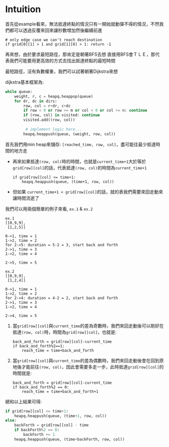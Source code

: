 # Intuition

首先從example看來，無法抵達終點的情況只有一開始就動彈不得的情況，不然我們都可以透過反覆來回來讓秒數增加然後繼續前進

```
# only edge case we can't reach destination
if grid[0][1] > 1 and grid[1][0] > 1: return -1
```

再來想，由於要求最短路徑，那肯定是朝著BFS去想
直接用BFS會ＴＬＥ，那代表我們可能要用更高效的方式去找出抵達終點的最短時間

最短路徑，沒有負數權重，我們可以試著朝著Dijkstra來想

dijkstra基本框架為:

```py
while queue:
    weight, r, c = heapq.heappop(queue)    
    for dr, dc in dirs:
        row, col = r+dr, c+dc
        if row < 0 or row >= m or col < 0 or col >= n: continue
        if (row, col) in visited: continue
        visited.add((row, col))
        
         # implement logic here...
        heapq.heappush(queue, (weight, row, col))
```

首先我們用min heap來儲存: `[reached_time, row, col]`，盡可能往最少抵達時間的地方走

- 再來如果抵達`(row, col)`時的時間，也就是`current_time+1`大於等於`grid[row][col]`的話，代表抵達`(row, col)`的時間為`current_time+1`
  ```
  if grid[row][col] <= time+1:
      heapq.heappush(queue, (time+1, row, col))
  ```
- 但如果 `current_time+1 < grid[row][col]`的話，就的表我們需要來回走動來讓時間流逝了

我們可以用兩個簡單的例子來看, `ex.1` & `ex.2`

```
ex.1
[[0,9,9],
 [1,2,5]]

0->1, time = 1
1->2, time = 2
for 2->5: duration = 5-2 = 3, start back and forth
2->1, time = 3
1->2, time = 4

2->5, time = 5
```
```
ex.2
[[0,9,9],
 [1,2,4]]

0->1, time = 1
1->2, time = 2
for 2->4: duration = 4-2 = 2, start back and forth
2->1, time = 3
1->2, time = 4

2->4, time = 5
```

1. 當`grid[row][col]`與`current_time`的差為奇數時，我們來回走動後可以剛好在抵達`(row, col)`時，時間為`grid[row][col]`，也就是:
    ```
    back_and_forth = grid[row][col]-current_time
    if back_and_forth%2==1:
        reach_time = time+back_and_forth
    ```

2. 當`grid[row][col]`與`current_time`的差為偶數時，我們來回走動後會在回到原地後才能前往`(row, col)`，因此會需要多走一步，此時抵達`grid[row][col]`的時間就是:
 
    ```
    back_and_forth = grid[row][col]-current_time
    if back_and_forth%2 == 0:
        reach_time = time+back_and_forth+1
    ```
總和以上結果可得:

```py
if grid[row][col] <= time+1:
    heapq.heappush(queue, (time+1, row, col))
else:
    backForth = grid[row][col] - time
    if backForth%2 == 0:
        backForth += 1
    heapq.heappush(queue, (time+backForth, row, col))
```